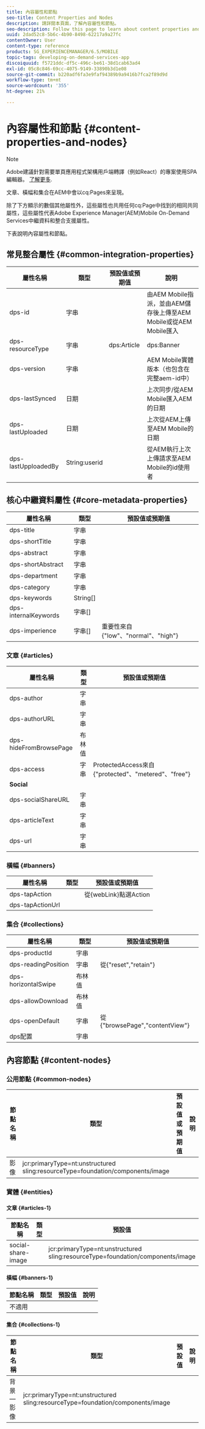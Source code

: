 ```yaml
---
title: 內容屬性和節點
seo-title: Content Properties and Nodes
description: 請詳閱本頁面，了解內容屬性和節點。
seo-description: Follow this page to learn about content properties and nodes.
uuid: 2dad52c8-5b6c-4b90-8498-62217a9a27fc
contentOwner: User
content-type: reference
products: SG_EXPERIENCEMANAGER/6.5/MOBILE
topic-tags: developing-on-demand-services-app
discoiquuid: f5721ddc-df5c-496c-be61-38d1cab63ad4
exl-id: 05c8c846-69cc-4075-9149-33890b3d1e08
source-git-commit: b220adf6fa3e9faf94389b9a9416b7fca2f89d9d
workflow-type: tm+mt
source-wordcount: '355'
ht-degree: 21%

---
```


# 內容屬性和節點 {#content-properties-and-nodes}

>[!NOTE]
>
>Adobe建議針對需要單頁應用程式架構用戶端轉譯（例如React）的專案使用SPA編輯器。 [了解更多](/help/sites-developing/spa-overview.md).

文章、橫幅和集合在AEM中會以cq:Pages來呈現。

除了下方顯示的數個其他屬性外，這些屬性也共用任何cq:Page中找到的相同共同屬性，這些屬性代表Adobe Experience Manager(AEM)Mobile On-Demand Services中繼資料和整合支援屬性。

下表說明內容屬性和節點。

## 常見整合屬性 {#common-integration-properties}

| **屬性名稱** | **類型** | **預設值或預期值** | **說明** |
|---|---|---|---|
| dps-id | 字串 |  | 由AEM Mobile指派，並由AEM儲存後上傳至AEM Mobile或從AEM Mobile匯入 |
| dps-resourceType | 字串 | dps:Article | dps:Banner | dps:Collection | 實體類型屬性 |
| dps-version | 字串 |  | AEM Mobile實體版本（也包含在完整aem-id中） |
| dps-lastSynced | 日期 |  | 上次同步/從AEM Mobile匯入AEM的日期 |
| dps-lastUploaded | 日期 |  | 上次從AEM上傳至AEM Mobile的日期 |
| dps-lastUpploadedBy | String:userid |  | 從AEM執行上次上傳請求至AEM Mobile的id使用者 |

## 核心中繼資料屬性 {#core-metadata-properties}

| 屬性名稱 | 類型 | 預設值或預期值 |
|--- |--- |--- |
| dps-title | 字串 |  |
| dps-shortTitle | 字串 |  |
| dps-abstract | 字串 |  |
| dps-shortAbstract | 字串 |  |
| dps-department | 字串 |  |
| dps-category | 字串 |  |
| dps-keywords | String[] |  |
| dps-internalKeywords | 字串[] |  |
| dps-imperience | 字串[] | 重要性來自{&quot;low&quot;、&quot;normal&quot;、&quot;high&quot;} |

### 文章 {#articles}

| **屬性名稱** | **類型** | **預設值或預期值** |
|---|---|---|
| dps-author | 字串 |  |
| dps-authorURL | 字串 |  |
| dps-hideFromBrowsePage | 布林值 |  |
| dps-access | 字串 | ProtectedAccess來自{&quot;protected&quot;、&quot;metered&quot;、&quot;free&quot;} |
| **Social** |  |  |
| dps-socialShareURL | 字串 |  |
| dps-articleText | 字串 |  |
| dps-url | 字串 |  |

### 橫幅 {#banners}

| **屬性名稱** | **類型** | **預設值或預期值** |
|---|---|---|
| dps-tapAction |  | 從{webLink}點選Action |
| dps-tapActionUrl |  |  |

### 集合 {#collections}

| 屬性名稱 | 類型 | 預設值或預期值 |
|--- |--- |--- |
| dps-productId | 字串 |  |
| dps-readingPosition | 字串 | 從{&quot;reset&quot;,&quot;retain&quot;} |
| dps-horizontalSwipe | 布林值 |  |
| dps-allowDownload | 布林值 |  |
| dps-openDefault | 字串 | 從{&quot;browsePage&quot;,&quot;contentView&quot;} |
| dps配置 | 字串 |  |

## 內容節點 {#content-nodes}

### 公用節點 {#common-nodes}

| 節點名稱 | 類型 | 預設值或預期值 | 說明 |
|--- |--- |--- |--- |
| 影像 | jcr:primaryType=nt:unstructured <br> sling:resourceType=foundation/components/image |  |  |

### 實體 {#entities}

#### 文章 {#articles-1}

| 節點名稱 | 類型 | 預設值 | 說明 |
|--- |--- |--- |--- |
| social-share-image |  | jcr:primaryType=nt:unstructured <br> sling:resourceType=foundation/components/image |  |

#### 橫幅 {#banners-1}

| 節點名稱 | 類型 | 預設值 | 說明 |
|---|---|---|---|
| 不適用 |  |  |  |

#### 集合 {#collections-1}

| 節點名稱 | 類型 | 預設值 | 說明 |
|--- |--- |--- |--- |
| 背景 — 影像 | jcr:primaryType=nt:unstructured <br> sling:resourceType=foundation/components/image |  |  |
